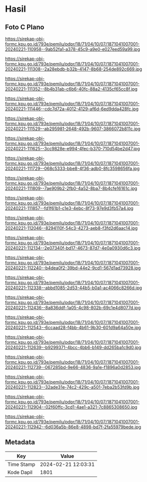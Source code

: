 # Hasil

## Foto C Plano

https://sirekap-obj-formc.kpu.go.id/793e/pemilu/pdpr/18/71/04/10/07/1871041007001-20240221-110958--9ab52fa1-a378-45c9-a9e0-e027eed59a99.jpg

https://sirekap-obj-formc.kpu.go.id/793e/pemilu/pdpr/18/71/04/10/07/1871041007001-20240221-111308--2a28ebdb-b32b-4147-8b68-254de892c669.jpg

https://sirekap-obj-formc.kpu.go.id/793e/pemilu/pdpr/18/71/04/10/07/1871041007001-20240221-111352--8b4b31ab-c6b6-40fc-88a2-4135cf65cc8f.jpg

https://sirekap-obj-formc.kpu.go.id/793e/pemilu/pdpr/18/71/04/10/07/1871041007001-20240221-111446--cdc7d72a-4012-4129-af6d-6ed9dda428fc.jpg

https://sirekap-obj-formc.kpu.go.id/793e/pemilu/pdpr/18/71/04/10/07/1871041007001-20240221-111529--ab295981-2648-492b-9607-3866072b811c.jpg

https://sirekap-obj-formc.kpu.go.id/793e/pemilu/pdpr/18/71/04/10/07/1871041007001-20240221-111625--3cc9828e-e994-4fec-b370-710d54be2d47.jpg

https://sirekap-obj-formc.kpu.go.id/793e/pemilu/pdpr/18/71/04/10/07/1871041007001-20240221-111729--068c5333-bbe8-4f36-adb0-8fc3598656fa.jpg

https://sirekap-obj-formc.kpu.go.id/793e/pemilu/pdpr/18/71/04/10/07/1871041007001-20240221-111809--7ae909b2-2fb0-4a52-8ba7-8b4cfe16161c.jpg

https://sirekap-obj-formc.kpu.go.id/793e/pemilu/pdpr/18/71/04/10/07/1871041007001-20240221-111857--fd1f61b1-c1e3-4ebc-8f73-97e9d3fb57a4.jpg

https://sirekap-obj-formc.kpu.go.id/793e/pemilu/pdpr/18/71/04/10/07/1871041007001-20240221-112046--8294110f-54c3-4273-aeb8-f3fd2d6aac14.jpg

https://sirekap-obj-formc.kpu.go.id/793e/pemilu/pdpr/18/71/04/10/07/1871041007001-20240221-112134--2e07340f-bd17-4673-87d7-4e0a0930d6c3.jpg

https://sirekap-obj-formc.kpu.go.id/793e/pemilu/pdpr/18/71/04/10/07/1871041007001-20240221-112240--b4dea0f2-39bd-44e2-9cd1-567d1ad73928.jpg

https://sirekap-obj-formc.kpu.go.id/793e/pemilu/pdpr/18/71/04/10/07/1871041007001-20240221-112338--abbd1085-2d53-44b5-b0a1-ac4066c8266d.jpg

https://sirekap-obj-formc.kpu.go.id/793e/pemilu/pdpr/18/71/04/10/07/1871041007001-20240221-112436--8a836ddf-1a05-4c98-802b-69c1e4d8077d.jpg

https://sirekap-obj-formc.kpu.go.id/793e/pemilu/pdpr/18/71/04/10/07/1871041007001-20240221-112543--6ccaad28-f4bb-4b61-9b30-601d9a64a50e.jpg

https://sirekap-obj-formc.kpu.go.id/793e/pemilu/pdpr/18/71/04/10/07/1871041007001-20240221-112639--b9299371-4bcc-4bb6-b149-dd265ba1c9d0.jpg

https://sirekap-obj-formc.kpu.go.id/793e/pemilu/pdpr/18/71/04/10/07/1871041007001-20240221-112739--067285bd-9e66-4836-9a1e-f1896a0d2853.jpg

https://sirekap-obj-formc.kpu.go.id/793e/pemilu/pdpr/18/71/04/10/07/1871041007001-20240221-112823--32ade31e-74c2-429c-a501-7eba2b53fd9b.jpg

https://sirekap-obj-formc.kpu.go.id/793e/pemilu/pdpr/18/71/04/10/07/1871041007001-20240221-112904--02f60ffc-3cd1-4ae1-a321-7c8865308650.jpg

https://sirekap-obj-formc.kpu.go.id/793e/pemilu/pdpr/18/71/04/10/07/1871041007001-20240221-112942--6d036a5b-86e8-4898-bd7f-2fa55979bede.jpg


## Metadata

| Key        | Value               |
| ---------- | ------------------- |
| Time Stamp | 2024-02-21 12:03:31 |
| Kode Dapil | 1801                |



